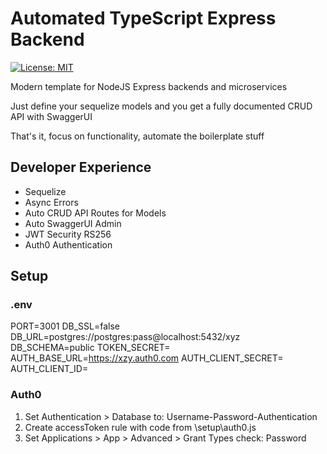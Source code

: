 # Automated TypeScript Express Backend

[![License: MIT](https://img.shields.io/badge/License-MIT-yellow.svg)](https://opensource.org/licenses/MIT)

Modern template for NodeJS Express backends and microservices

Just define your sequelize models and you get a fully documented CRUD API with SwaggerUI

That's it, focus on functionality, automate the boilerplate stuff

## Developer Experience

- Sequelize
- Async Errors
- Auto CRUD API Routes for Models
- Auto SwaggerUI Admin
- JWT Security RS256
- Auth0 Authentication

## Setup

### .env

PORT=3001
DB_SSL=false
DB_URL=postgres://postgres:pass@localhost:5432/xyz
DB_SCHEMA=public
TOKEN_SECRET=
AUTH_BASE_URL=https://xzy.auth0.com
AUTH_CLIENT_SECRET=
AUTH_CLIENT_ID=

### Auth0

1. Set Authentication > Database to: Username-Password-Authentication
2. Create accessToken rule with code from \setup\auth0.js
3. Set Applications > App > Advanced > Grant Types check: Password
